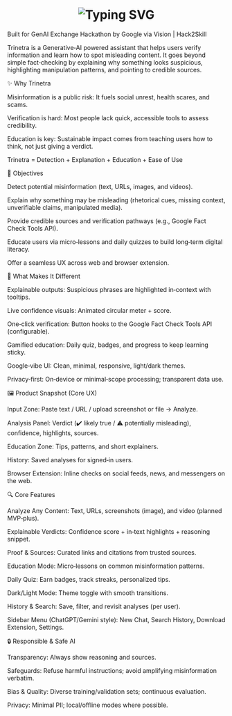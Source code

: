 <h1 align="center">
  <img src="https://readme-typing-svg.herokuapp.com?font=Fira+Code&weight=600&size=28&pause=1000&color=00FF99&center=true&vCenter=true&width=850&lines=👁️‍🗨️+Trinetra+—+AI-Powered+Tool+for+Combating+Misinformation" alt="Typing SVG" />
</h1>


Built for GenAI Exchange Hackathon by Google via Vision | Hack2Skill

Trinetra is a Generative‑AI powered assistant that helps users verify information and learn how to spot misleading content. It goes beyond simple fact‑checking by explaining why something looks suspicious, highlighting manipulation patterns, and pointing to credible sources.

✨ Why Trinetra

Misinformation is a public risk: It fuels social unrest, health scares, and scams.

Verification is hard: Most people lack quick, accessible tools to assess credibility.

Education is key: Sustainable impact comes from teaching users how to think, not just giving a verdict.

Trinetra = Detection + Explanation + Education + Ease of Use

🎯 Objectives

Detect potential misinformation (text, URLs, images, and videos).

Explain why something may be misleading (rhetorical cues, missing context, unverifiable claims, manipulated media).

Provide credible sources and verification pathways (e.g., Google Fact Check Tools API).

Educate users via micro‑lessons and daily quizzes to build long‑term digital literacy.

Offer a seamless UX across web and browser extension.

🧩 What Makes It Different

Explainable outputs: Suspicious phrases are highlighted in‑context with tooltips.

Live confidence visuals: Animated circular meter + score.

One‑click verification: Button hooks to the Google Fact Check Tools API (configurable).

Gamified education: Daily quiz, badges, and progress to keep learning sticky.

Google‑vibe UI: Clean, minimal, responsive, light/dark themes.

Privacy‑first: On‑device or minimal‑scope processing; transparent data use.

🖼️ Product Snapshot (Core UX)

Input Zone: Paste text / URL / upload screenshot or file → Analyze.

Analysis Panel: Verdict (✔️ likely true / ⚠️ potentially misleading), confidence, highlights, sources.

Education Zone: Tips, patterns, and short explainers.

History: Saved analyses for signed‑in users.

Browser Extension: Inline checks on social feeds, news, and messengers on the web.

🔍 Core Features

Analyze Any Content: Text, URLs, screenshots (image), and video (planned MVP‑plus).

Explainable Verdicts: Confidence score + in‑text highlights + reasoning snippet.

Proof & Sources: Curated links and citations from trusted sources.

Education Mode: Micro‑lessons on common misinformation patterns.

Daily Quiz: Earn badges, track streaks, personalized tips.

Dark/Light Mode: Theme toggle with smooth transitions.

History & Search: Save, filter, and revisit analyses (per user).

Sidebar Menu (ChatGPT/Gemini style): New Chat, Search History, Download Extension, Settings.

🔒 Responsible & Safe AI

Transparency: Always show reasoning and sources.

Safeguards: Refuse harmful instructions; avoid amplifying misinformation verbatim.

Bias & Quality: Diverse training/validation sets; continuous evaluation.

Privacy: Minimal PII; local/offline modes where possible.
